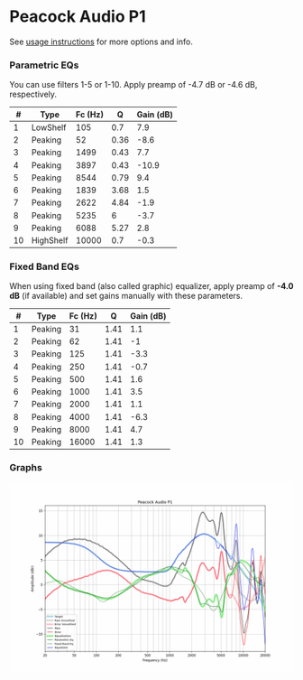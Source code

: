 # Peacock Audio P1
See [usage instructions](https://github.com/jaakkopasanen/AutoEq#usage) for more options and info.

### Parametric EQs
You can use filters 1-5 or 1-10. Apply preamp of -4.7 dB or -4.6 dB, respectively.

|   # | Type      |   Fc (Hz) |    Q |   Gain (dB) |
|-----|-----------|-----------|------|-------------|
|   1 | LowShelf  |       105 | 0.7  |         7.9 |
|   2 | Peaking   |        52 | 0.36 |        -8.6 |
|   3 | Peaking   |      1499 | 0.43 |         7.7 |
|   4 | Peaking   |      3897 | 0.43 |       -10.9 |
|   5 | Peaking   |      8544 | 0.79 |         9.4 |
|   6 | Peaking   |      1839 | 3.68 |         1.5 |
|   7 | Peaking   |      2622 | 4.84 |        -1.9 |
|   8 | Peaking   |      5235 | 6    |        -3.7 |
|   9 | Peaking   |      6088 | 5.27 |         2.8 |
|  10 | HighShelf |     10000 | 0.7  |        -0.3 |

### Fixed Band EQs
When using fixed band (also called graphic) equalizer, apply preamp of **-4.0 dB** (if available) and set gains manually with these parameters.

|   # | Type    |   Fc (Hz) |    Q |   Gain (dB) |
|-----|---------|-----------|------|-------------|
|   1 | Peaking |        31 | 1.41 |         1.1 |
|   2 | Peaking |        62 | 1.41 |        -1   |
|   3 | Peaking |       125 | 1.41 |        -3.3 |
|   4 | Peaking |       250 | 1.41 |        -0.7 |
|   5 | Peaking |       500 | 1.41 |         1.6 |
|   6 | Peaking |      1000 | 1.41 |         3.5 |
|   7 | Peaking |      2000 | 1.41 |         1.1 |
|   8 | Peaking |      4000 | 1.41 |        -6.3 |
|   9 | Peaking |      8000 | 1.41 |         4.7 |
|  10 | Peaking |     16000 | 1.41 |         1.3 |

### Graphs
![](./Peacock%20Audio%20P1.png)

